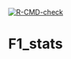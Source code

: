 <!-- badges: start -->
  [![R-CMD-check](https://github.com/hugo-morvan/F1_stats/actions/workflows/R-CMD-check.yaml/badge.svg)](https://github.com/hugo-morvan/F1_stats/actions/workflows/R-CMD-check.yaml)
  <!-- badges: end -->
# F1_stats